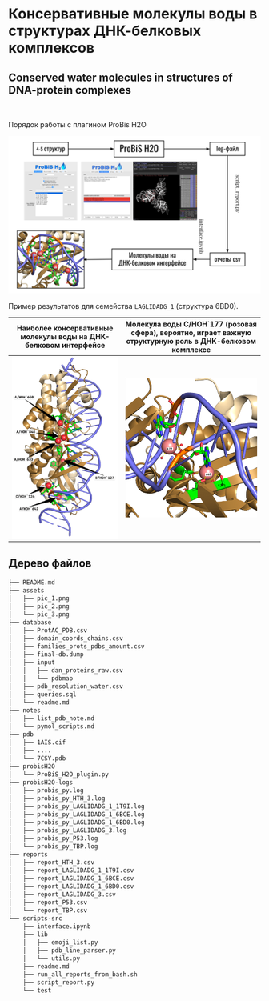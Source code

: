# Консервативные молекулы воды в структурах ДНК-белковых комплексов
## Conserved water molecules in structures of DNA-protein complexes

<br>

Порядок работы с плагином ProBis H2O

<img src="./assets/pic_3.png">

<br>

Пример результатов для семейства `LAGLIDADG_1` (структура 6BD0).

| Наиболее консервативные молекулы воды на ДНК-белковом интерфейсе  | Молекула воды C/HOH`177 (розовая сфера), вероятно, играет важную структурную роль в ДНК-белковом комплексе |
| ------------- | ------------- |
| <img src="./assets/pic_1.png">  |       <img src="./assets/pic_2.png">  |


## Дерево файлов

```
├── README.md
├── assets
│   ├── pic_1.png
│   ├── pic_2.png
│   └── pic_3.png
├── database
│   ├── ProtAC_PDB.csv
│   ├── domain_coords_chains.csv
│   ├── families_prots_pdbs_amount.csv
│   ├── final-db.dump
│   ├── input
│   │   ├── dan_proteins_raw.csv
│   │   └── pdbmap
│   ├── pdb_resolution_water.csv
│   ├── queries.sql
│   └── readme.md
├── notes
│   ├── list_pdb_note.md
│   └── pymol_scripts.md
├── pdb
│   ├── 1AIS.cif
│   ├── ....
│   └── 7CSY.pdb
├── probisH2O
│   └── ProBiS_H2O_plugin.py
├── probisH2O-logs
│   ├── probis_py.log
│   ├── probis_py_HTH_3.log
│   ├── probis_py_LAGLIDADG_1_1T9I.log
│   ├── probis_py_LAGLIDADG_1_6BCE.log
│   ├── probis_py_LAGLIDADG_1_6BD0.log
│   ├── probis_py_LAGLIDADG_3.log
│   ├── probis_py_P53.log
│   └── probis_py_TBP.log
├── reports
│   ├── report_HTH_3.csv
│   ├── report_LAGLIDADG_1_1T9I.csv
│   ├── report_LAGLIDADG_1_6BCE.csv
│   ├── report_LAGLIDADG_1_6BD0.csv
│   ├── report_LAGLIDADG_3.csv
│   ├── report_P53.csv
│   └── report_TBP.csv
└── scripts-src
    ├── interface.ipynb
    ├── lib
    │   ├── emoji_list.py
    │   ├── pdb_line_parser.py
    │   └── utils.py
    ├── readme.md
    ├── run_all_reports_from_bash.sh
    ├── script_report.py
    └── test
```
